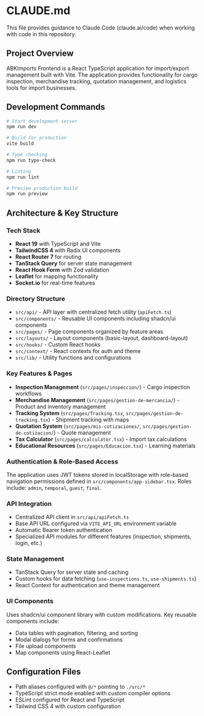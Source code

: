 # CLAUDE.md

This file provides guidance to Claude Code (claude.ai/code) when working with code in this repository.

## Project Overview

ABKImports Frontend is a React TypeScript application for import/export management built with Vite. The application provides functionality for cargo inspection, merchandise tracking, quotation management, and logistics tools for import businesses.

## Development Commands

```bash
# Start development server
npm run dev

# Build for production
vite build

# Type checking
npm run type-check

# Linting
npm run lint

# Preview production build
npm run preview
```

## Architecture & Key Structure

### Tech Stack
- **React 19** with TypeScript and Vite
- **TailwindCSS 4** with Radix UI components
- **React Router 7** for routing
- **TanStack Query** for server state management
- **React Hook Form** with Zod validation
- **Leaflet** for mapping functionality
- **Socket.io** for real-time features

### Directory Structure
- `src/api/` - API layer with centralized fetch utility (`apiFetch.ts`)
- `src/components/` - Reusable UI components including shadcn/ui components
- `src/pages/` - Page components organized by feature areas
- `src/layouts/` - Layout components (basic-layout, dashboard-layout)
- `src/hooks/` - Custom React hooks
- `src/context/` - React contexts for auth and theme
- `src/lib/` - Utility functions and configurations

### Key Features & Pages
- **Inspection Management** (`src/pages/inspeccion/`) - Cargo inspection workflows
- **Merchandise Management** (`src/pages/gestion-de-mercancia/`) - Product and inventory management
- **Tracking System** (`src/pages/Tracking.tsx`, `src/pages/gestion-de-tracking.tsx`) - Shipment tracking with maps
- **Quotation System** (`src/pages/mis-cotizaciones/`, `src/pages/gestion-de-cotizacion/`) - Quote management
- **Tax Calculator** (`src/pages/calculator.tsx`) - Import tax calculations
- **Educational Resources** (`src/pages/Educacion.tsx`) - Learning materials

### Authentication & Role-Based Access
The application uses JWT tokens stored in localStorage with role-based navigation permissions defined in `src/components/app-sidebar.tsx`. Roles include: `admin`, `temporal`, `guest`, `final`.

### API Integration
- Centralized API client in `src/api/apiFetch.ts`
- Base API URL configured via `VITE_API_URL` environment variable
- Automatic Bearer token authentication
- Specialized API modules for different features (inspection, shipments, login, etc.)

### State Management
- TanStack Query for server state and caching
- Custom hooks for data fetching (`use-inspections.ts`, `use-shipments.ts`)
- React Context for authentication and theme management

### UI Components
Uses shadcn/ui component library with custom modifications. Key reusable components include:
- Data tables with pagination, filtering, and sorting
- Modal dialogs for forms and confirmations
- File upload components
- Map components using React-Leaflet

## Configuration Files
- Path aliases configured with `@/*` pointing to `./src/*`
- TypeScript strict mode enabled with custom compiler options
- ESLint configured for React and TypeScript
- Tailwind CSS 4 with custom configuration
